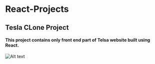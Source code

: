# React-Projects

## Tesla CLone Project 
#### This project contains only front end part of Telsa website built using React.
![Alt text](image_URL)
